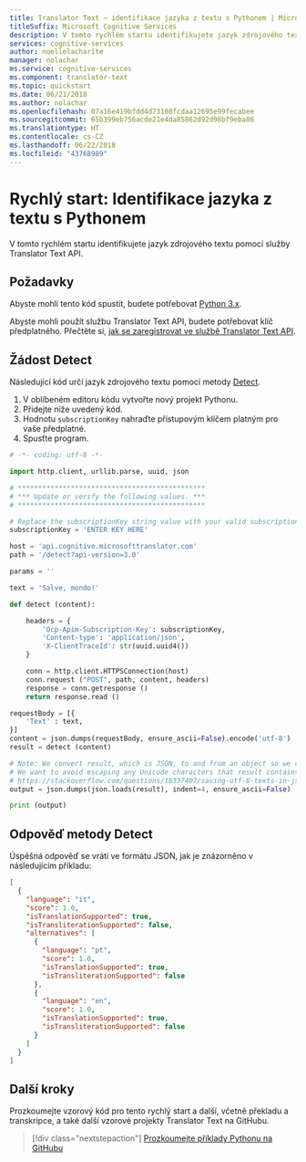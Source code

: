 ```yaml
---
title: Translator Text – identifikace jazyka z textu s Pythonem | Microsoft Docs
titleSuffix: Microsoft Cognitive Services
description: V tomto rychlém startu identifikujete jazyk zdrojového textu pomocí služby Translator Text API s Pythonem ve službách Cognitive Services.
services: cognitive-services
author: noellelacharite
manager: nolachar
ms.service: cognitive-services
ms.component: translator-text
ms.topic: quickstart
ms.date: 06/21/2018
ms.author: nolachar
ms.openlocfilehash: 07a16e419bfdd4d73108fcdaa12695e99fecabee
ms.sourcegitcommit: 65b399eb756acde21e4da85862d92d98bf9eba86
ms.translationtype: HT
ms.contentlocale: cs-CZ
ms.lasthandoff: 06/22/2018
ms.locfileid: "43768989"
---
```

# <a name="quickstart-identify-language-from-text-with-python"></a>Rychlý start: Identifikace jazyka z textu s Pythonem

V tomto rychlém startu identifikujete jazyk zdrojového textu pomocí služby Translator Text API.

## <a name="prerequisites"></a>Požadavky

Abyste mohli tento kód spustit, budete potřebovat [Python 3.x](https://www.python.org/downloads/).

Abyste mohli použít službu Translator Text API, budete potřebovat klíč předplatného. Přečtěte si, [jak se zaregistrovat ve službě Translator Text API](translator-text-how-to-signup.md).

## <a name="detect-request"></a>Žádost Detect

Následující kód určí jazyk zdrojového textu pomocí metody [Detect](./reference/v3-0-detect.md).

1. V oblíbeném editoru kódu vytvořte nový projekt Pythonu.
2. Přidejte níže uvedený kód.
3. Hodnotu `subscriptionKey` nahraďte přístupovým klíčem platným pro vaše předplatné.
4. Spusťte program.

```python
# -*- coding: utf-8 -*-

import http.client, urllib.parse, uuid, json

# **********************************************
# *** Update or verify the following values. ***
# **********************************************

# Replace the subscriptionKey string value with your valid subscription key.
subscriptionKey = 'ENTER KEY HERE'

host = 'api.cognitive.microsofttranslator.com'
path = '/detect?api-version=3.0'

params = ''

text = 'Salve, mondo!'

def detect (content):

    headers = {
        'Ocp-Apim-Subscription-Key': subscriptionKey,
        'Content-type': 'application/json',
        'X-ClientTraceId': str(uuid.uuid4())
    }

    conn = http.client.HTTPSConnection(host)
    conn.request ("POST", path, content, headers)
    response = conn.getresponse ()
    return response.read ()

requestBody = [{
    'Text' : text,
}]
content = json.dumps(requestBody, ensure_ascii=False).encode('utf-8')
result = detect (content)

# Note: We convert result, which is JSON, to and from an object so we can pretty-print it.
# We want to avoid escaping any Unicode characters that result contains. See:
# https://stackoverflow.com/questions/18337407/saving-utf-8-texts-in-json-dumps-as-utf8-not-as-u-escape-sequence
output = json.dumps(json.loads(result), indent=4, ensure_ascii=False)

print (output)
```

## <a name="detect-response"></a>Odpověď metody Detect

Úspěšná odpověď se vrátí ve formátu JSON, jak je znázorněno v následujícím příkladu:

```json
[
  {
    "language": "it",
    "score": 1.0,
    "isTranslationSupported": true,
    "isTransliterationSupported": false,
    "alternatives": [
      {
        "language": "pt",
        "score": 1.0,
        "isTranslationSupported": true,
        "isTransliterationSupported": false
      },
      {
        "language": "en",
        "score": 1.0,
        "isTranslationSupported": true,
        "isTransliterationSupported": false
      }
    ]
  }
]
```

## <a name="next-steps"></a>Další kroky

Prozkoumejte vzorový kód pro tento rychlý start a další, včetně překladu a transkripce, a také další vzorové projekty Translator Text na GitHubu.

> [!div class="nextstepaction"]
> [Prozkoumejte příklady Pythonu na GitHubu](https://aka.ms/TranslatorGitHub?type=&language=python)
